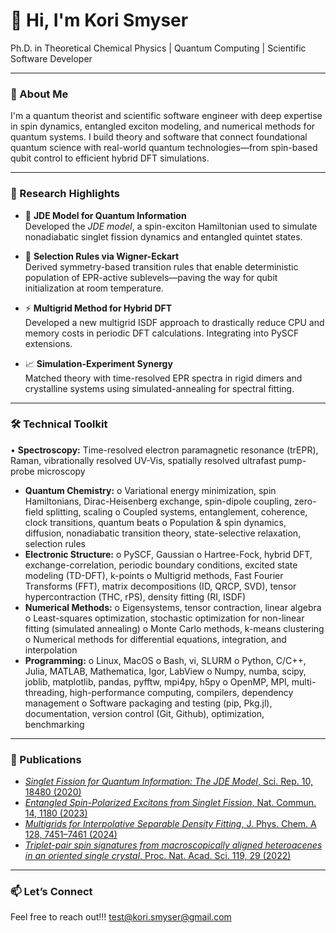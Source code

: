 # 👋 Hi, I'm Kori Smyser

Ph.D. in Theoretical Chemical Physics | Quantum Computing | Scientific Software Developer

---

### 🔬 About Me

I'm a quantum theorist and scientific software engineer with deep expertise in spin dynamics, entangled exciton modeling, and numerical methods for quantum systems. I build theory and software that connect foundational quantum science with real-world quantum technologies—from spin-based qubit control to efficient hybrid DFT simulations.

---

### 🧠 Research Highlights

- 📘 **JDE Model for Quantum Information**  
  Developed the *JDE model*, a spin-exciton Hamiltonian used to simulate nonadiabatic singlet fission dynamics and entangled quintet states.

- 🎯 **Selection Rules via Wigner-Eckart**  
  Derived symmetry-based transition rules that enable deterministic population of EPR-active sublevels—paving the way for qubit initialization at room temperature.

- ⚡ **Multigrid Method for Hybrid DFT**  
Developed a new multigrid ISDF approach to drastically reduce CPU and memory costs in periodic DFT calculations. Integrating into PySCF extensions.

- 📈 **Simulation-Experiment Synergy**  
  Matched theory with time-resolved EPR spectra in rigid dimers and crystalline systems using simulated-annealing for spectral fitting.

---

### 🛠 Technical Toolkit

•	**Spectroscopy:** Time-resolved electron paramagnetic resonance (trEPR), Raman, vibrationally resolved UV-Vis, spatially resolved ultrafast pump-probe microscopy
- **Quantum Chemistry:**
  o	Variational energy minimization, spin Hamiltonians, Dirac-Heisenberg exchange, spin-dipole coupling, zero-field splitting, scaling
  o	Coupled systems, entanglement, coherence, clock transitions, quantum beats
  o	Population & spin dynamics, diffusion, nonadiabatic transition theory, state-selective relaxation, selection rules
- **Electronic Structure:**
  o	PySCF, Gaussian
  o	Hartree-Fock, hybrid DFT, exchange-correlation, periodic boundary conditions, excited state modeling (TD-DFT), k-points
  o	Multigrid methods, Fast Fourier Transforms (FFT), matrix decompositions (ID, QRCP, SVD), tensor hypercontraction (THC, rPS), density fitting (RI, ISDF)
- **Numerical Methods:**
  o	Eigensystems, tensor contraction, linear algebra
  o	Least-squares optimization, stochastic optimization for non-linear fitting (simulated annealing)
  o	Monte Carlo methods, k-means clustering
  o	Numerical methods for differential equations, integration, and interpolation
- **Programming:**
  o	Linux, MacOS
  o	Bash, vi, SLURM
  o	Python, C/C++, Julia, MATLAB, Mathematica, Igor, LabView
  o	Numpy, numba, scipy, joblib, matplotlib, pandas, pyfftw, mpi4py, h5py
  o	OpenMP, MPI, multi-threading, high-performance computing, compilers, dependency management 
  o	Software packaging and testing (pip, Pkg.jl), documentation, version control (Git, Github), optimization, benchmarking


---

### 📄 Publications

- [*Singlet Fission for Quantum Information: The JDE Model*, Sci. Rep. 10, 18480 (2020) ](https://www.nature.com/articles/s41598-020-75459-x)
- [*Entangled Spin-Polarized Excitons from Singlet Fission*, Nat. Commun. 14, 1180 (2023)](https://www.nature.com/articles/s41467-023-36529-6)
- [*Multigrids for Interpolative Separable Density Fitting*, J. Phys. Chem. A 128, 7451–7461 (2024)](https://pubs.acs.org/doi/abs/10.1021/acs.jpca.4c02431)
- [*Triplet-pair spin signatures from macroscopically aligned heteroacenes in an oriented single crystal*, Proc. Nat. Acad. Sci. 119, 29 (2022)](https://www.pnas.org/doi/abs/10.1073/pnas.2201879119)

---

### 📫 Let’s Connect

Feel free to reach out!!! <a href="mailto:test\@kori.smyser@gmail.com">test\@kori.smyser@gmail.com</a>

<!-- Optionally add badges or pinned repos below -->

